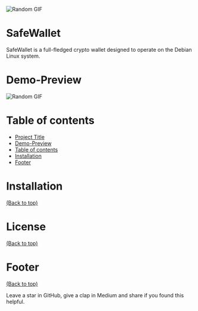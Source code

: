 
![Random GIF](https://i.imgur.com/4zSckcx.png)
# SafeWallet

<!-- Add buttons here -->

>
SafeWallet is a full-fledged crypto wallet designed to operate on the Debian Linux system.



# Demo-Preview

<!-- Add a demo for your project -->




![Random GIF](https://media.giphy.com/media/ZVik7pBtu9dNS/giphy.gif)
# Table of contents





- [Project Title](#project-title)
- [Demo-Preview](#demo-preview)
- [Table of contents](#table-of-contents)
- [Installation](#installation)
- [Footer](#footer)

# Installation
[(Back to top)](#table-of-contents)




# License
[(Back to top)](#table-of-contents)



# Footer
[(Back to top)](#table-of-contents)



<!-- Add the footer here -->



Leave a star in GitHub, give a clap in Medium and share if you found this helpful.

